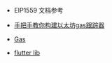 - EIP1559 文档参考

- [手把手教你构建以太坊gas跟踪器](https://www.mytokencap.com/news/373251/)
- [Gas](https://ethereum.org/developers/docs/gas#base-fee)
- [flutter lib](https://github.com/xclud/dart_eip1559/blob/main/lib/eip1559.dart)